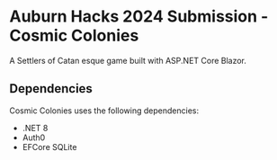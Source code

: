 # Auburn Hacks 2024 Submission - Cosmic Colonies

A Settlers of Catan esque game built with ASP.NET Core Blazor.

## Dependencies

Cosmic Colonies uses the following dependencies:
- .NET 8
- Auth0
- EFCore SQLite
